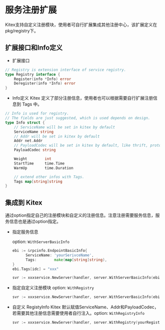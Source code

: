 # 服务注册扩展

Kitex支持自定义注册模块，使用者可自行扩展集成其他注册中心，该扩展定义在pkg/registry下。

## 扩展接口和Info定义
- 扩展接口

```go
// Registry is extension interface of service registry.
type Registry interface {
	Register(info *Info) error
	Deregister(info *Info) error
}
```

- Info定义
Kitex 定义了部分注册信息，使用者也可以根据需要自行扩展注册信息到 Tags 中。
```go
// Info is used for registry.
// The fields are just suggested, which is used depends on design.
type Info struct {
	// ServiceName will be set in kitex by default
	ServiceName string
	// Addr will be set in kitex by default
	Addr net.Addr
	// PayloadCodec will be set in kitex by default, like thrift, protobuf
	PayloadCodec string

	Weight        int
	StartTime     time.Time
	WarmUp        time.Duration

	// extend other infos with Tags.
	Tags map[string]string
}
```

## 集成到 Kitex
通过option指定自己的注册模块和自定义的注册信息。注意注册需要服务信息，服务信息也是通过option指定。

- 指定服务信息

  option: `WithServerBasicInfo`

  ```go
  ebi := &rpcinfo.EndpointBasicInfo{
  		ServiceName: 'yourSerivceName',
  		Tags:        make(map[string]string),
  }
  ebi.Tags[idc] = "xxx"
  
  svr := xxxservice.NewServer(handler, server.WithServerBasicInfo(ebi))
  ```

- 指定自定义注册模块
  option: `WithRegistry`

  ```go
  svr := xxxservice.NewServer(handler, server.WithServerBasicInfo(ebi), server.WithRegistry(yourRegistry))
  ```
- 自定义 RegistyInfo 
  Kitex 默认赋值ServiceName、Addr和PayloadCodec，若需要其他注册信息需要使用者自行注入。option:  `WithRegistryInfo`

  ```go
  svr := xxxservice.NewServer(handler, server.WithRegistry(yourRegistry), server.WithRegistryInfo(yourRegistryInfo))
  ```

  
